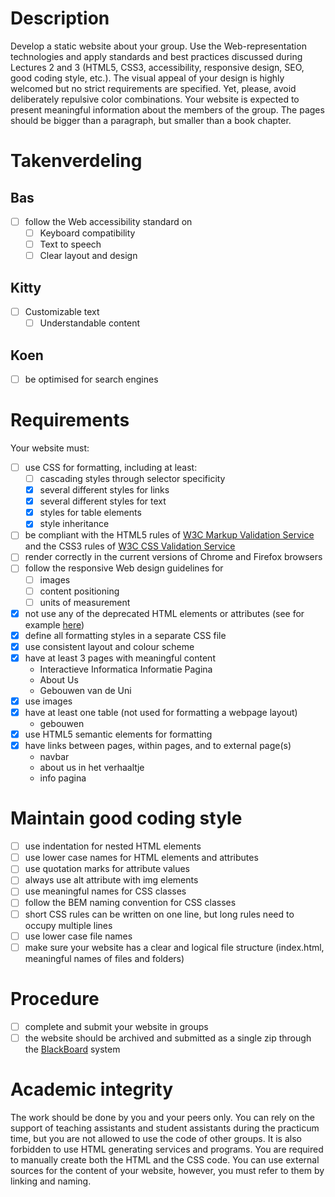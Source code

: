 # Description
Develop a static website about your group. Use the Web-representation technologies and apply standards and best practices
discussed during Lectures 2 and 3 (HTML5, CSS3, accessibility, responsive design, SEO, good coding style, etc.). The visual
appeal of your design is highly welcomed but no strict requirements are specified. Yet, please, avoid deliberately repulsive
color combinations. Your website  is expected to present meaningful information about the members of the group. The pages
should be bigger than a paragraph, but smaller than a book chapter.

# Takenverdeling

## Bas
- [ ] follow the Web accessibility standard on
  - [ ] Keyboard compatibility
  - [ ] Text to speech
  - [ ] Clear layout and design

## Kitty
- [ ] Customizable text
  - [ ] Understandable content

## Koen
- [ ] be optimised for search engines

# Requirements
Your website must:

- [ ] use CSS for formatting, including at least:
  - [ ] cascading styles through selector specificity
  - [X] several different styles for links
  - [X] several different styles for text
  - [X] styles for table elements
  - [X] style inheritance
- [ ] be compliant with the HTML5 rules of [W3C Markup Validation Service](https://validator.w3.org) and the CSS3 rules of
    [W3C CSS Validation Service](https://jigsaw.w3.org/css-validator)
- [ ] render correctly in the current versions of Chrome and Firefox browsers
- [ ] follow the responsive Web design guidelines for
  - [ ] images
  - [ ] content positioning
  - [ ] units of measurement
- [X] not use any of the deprecated HTML elements or attributes (see for example [here](https://www.w3schools.com/tags/))
- [X] define all formatting styles in a separate CSS file
- [X] use consistent layout and colour scheme
- [X] have at least 3 pages with meaningful content
  - Interactieve Informatica Informatie Pagina
  - About Us
  - Gebouwen van de Uni
- [X] use images
- [X] have at least one table (not used for formatting a webpage layout)
  - gebouwen
- [X] use HTML5 semantic elements for formatting
- [X] have links between pages, within pages, and to external page(s)
  - navbar
  - about us in het verhaaltje
  - info pagina

# Maintain good coding style
- [ ] use indentation for nested HTML elements
- [ ] use lower case names for HTML elements and attributes
- [ ] use quotation marks for attribute values
- [ ] always use alt attribute with img elements
- [ ] use meaningful names for CSS classes
- [ ] follow the BEM naming convention for CSS classes
- [ ] short CSS rules can be written on one line, but long rules need to occupy multiple lines
- [ ] use lower case file names
- [ ] make sure your website has a clear and logical file structure (index.html, meaningful names of files and folders)

# Procedure
- [ ] complete and submit your website in groups
- [ ] the website should be archived and submitted as a single zip through the
  [BlackBoard](https://uu.blackboard.com/webapps/portal/frameset.jsp) system

# Academic integrity
The work should be done by you and your peers only. You can rely on the support of teaching assistants and student assistants
during the practicum time, but you are not allowed to use the code of other groups. It is also forbidden to use HTML generating
services and programs. You are required to manually create both the HTML and the CSS code. You can use external sources for the
content of your website, however, you must refer to them by linking and naming.
